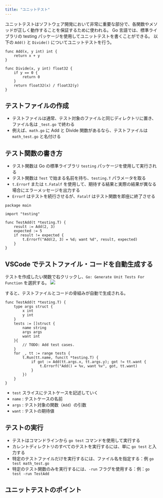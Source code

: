 ```yaml
---
title: "ユニットテスト"
---
```


ユニットテストはソフトウェア開発において非常に重要な部分で、各関数やメソッドが正しく動作することを保証するために使われる。
Go 言語では、標準ライブラリの testing パッケージを使用してユニットテストを書くことができる。
以下の `Add()` と `Divide()` についてユニットテストを行う。

```go: main.go
func Add(x, y int) int {
	return x + y
}

func Divide(x, y int) float32 {
	if y == 0 {
		return 0
	}
	return float32(x) / float32(y)
}
```

## テストファイルの作成

- テストファイルは通常、テスト対象のファイルと同じディレクトリに置き、ファイル名は `_test.go` で終わる
- 例えば、`math.go` に Add と Divide 関数があるなら、テストファイルは `math_test.go` と名付ける

## テスト関数の書き方

- テスト関数は Go の標準ライブラリ `testing` パッケージを使用して実行される
- テスト関数は `Test` で始まる名前を持ち、`testing.T` パラメータを取る
- `t.Errorf` または `t.Fatalf` を使用して、期待する結果と実際の結果が異なる場合にエラーメッセージを出力する
- `Errorf` はテストを続行させるが、`Fatalf` はテスト関数を即座に終了させる

```go: main_test.go
package main

import "testing"

func TestAdd(t *testing.T) {
    result := Add(2, 3)
    expected := 5
    if result != expected {
        t.Errorf("Add(2, 3) = %d; want %d", result, expected)
    }
}
```

## VSCode でテストファイル・コードを自動生成する

テストを作成したい関数で右クリックし、`Go: Generate Unit Tests For Function` を選択する。
![](https://storage.googleapis.com/zenn-user-upload/0c4c581f63b8-20231210.png)

すると、テストファイルとコードの骨組みが自動で生成される。

```go: main_test.go
func TestAdd(t *testing.T) {
	type args struct {
		x int
		y int
	}
	tests := []struct {
		name string
		args args
		want int
	}{
		// TODO: Add test cases.
	}
	for _, tt := range tests {
		t.Run(tt.name, func(t *testing.T) {
			if got := Add(tt.args.x, tt.args.y); got != tt.want {
				t.Errorf("Add() = %v, want %v", got, tt.want)
			}
		})
	}
}
```

- `test` スライスにテストケースを記述していく
- `name` : テストケースの名前
- `args` : テスト対象の関数（`Add`）の引数
- `want` : テストの期待値

## テストの実行

- テストはコマンドラインから `go test` コマンドを使用して実行する
- カレントディレクトリのすべてのテストを実行するには、単に `go test` と入力する
- 特定のテストファイルだけを実行するには、ファイル名を指定する：例 `go test math_test.go`
- 特定のテスト関数のみを実行するには、`-run` フラグを使用する：例：`go test -run TestAdd`

## ユニットテストのポイント
